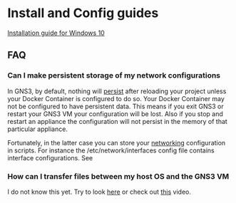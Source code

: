 # Install and Config guides

[Installation guide for Windows 10](Installation_guide.md)

## FAQ

### Can I make persistent storage of my network configurations

In GNS3, by default, nothing will [persist](https://docs.gns3.com/docs/emulators/docker-support-in-gns3/#persistence) after reloading your project unless your Docker Container is configured to do so. Your Docker Container may not be configured to have persistent data. This means if you exit GNS3 or restart your GNS3 VM your configuration will be lost. Also if you stop and restart an appliance the configuration will not persist in the memory of that particular appliance. 

Fortunately, in the latter case you can store your [networking](https://docs.gns3.com/docs/emulators/docker-support-in-gns3/#networking) configuration in scripts. For instance the /etc/network/interfaces config file contains interface configurations. See 

### How can I transfer files between my host OS and the GNS3 VM

I do not know this yet. Try to look [here](https://www.itechtics.com/share-files-between-guest-host-hyper-v/) or check out [this](https://www.youtube.com/watch?v=pQHZ3sgQNrM) video.
